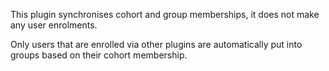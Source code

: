 This plugin synchronises cohort and group memberships, it does not make any user enrolments.

Only users that are enrolled via other plugins are automatically put into groups based on their cohort membership.